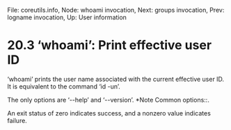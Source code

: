 File: coreutils.info,  Node: whoami invocation,  Next: groups invocation,  Prev: logname invocation,  Up: User information

20.3 ‘whoami’: Print effective user ID
======================================

‘whoami’ prints the user name associated with the current effective user
ID.  It is equivalent to the command ‘id -un’.

   The only options are ‘--help’ and ‘--version’.  *Note Common
options::.

   An exit status of zero indicates success, and a nonzero value
indicates failure.

